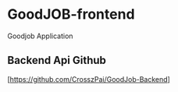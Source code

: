 # GoodJOB-frontend
Goodjob Application


## Backend Api Github
[https://github.com/CrosszPai/GoodJob-Backend]
